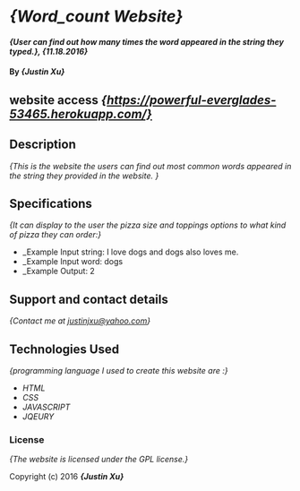 # _{Word_count Website}_

#### _{User can find out how many times the word appeared in the string they typed.}, {11.18.2016}_

#### By _**{Justin Xu}**_

## website access _{https://powerful-everglades-53465.herokuapp.com/}_

## Description

_{This is the website the users can find out most common words appeared in the string they provided in the website. }_

## Specifications
_{It can display to the user the pizza size and toppings options to what kind of pizza they can order:}_
* _Example Input string: I love dogs and dogs also loves me.
* _Example Input word: dogs
* _Example Output: 2


## Support and contact details

_{Contact me at justinjxu@yahoo.com}_         

## Technologies Used

_{programming language I used to create this website are :}_
* _HTML_
* _CSS_
* _JAVASCRIPT_
* _JQEURY_

### License

*{The website is licensed under the GPL license.}*

Copyright (c) 2016 **_{Justin Xu}_**
